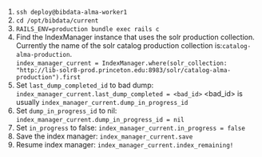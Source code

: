 1. `ssh deploy@bibdata-alma-worker1`
1. `cd /opt/bibdata/current`
1. `RAILS_ENV=production bundle exec rails c`
1. Find the IndexManager instance that uses the solr production collection. Currently the name of the solr catalog production collection is:`catalog-alma-production`.  
`index_manager_current = IndexManager.where(solr_collection: "http://lib-solr8-prod.princeton.edu:8983/solr/catalog-alma-production").first`
1. Set `last_dump_completed_id` to bad dump: `index_manager_current.last_dump_completed = <bad_id>`
   <bad_id> is usually `index_manager_current.dump_in_progress_id`
1. Set `dump_in_progress_id` to nil: `index_manager_current.dump_in_progress_id = nil`
1. Set `in_progress` to false: `index_manager_current.in_progress = false`
1. Save the index manager: `index_manager_current.save`
1. Resume index manager: `index_manager_current.index_remaining!`
